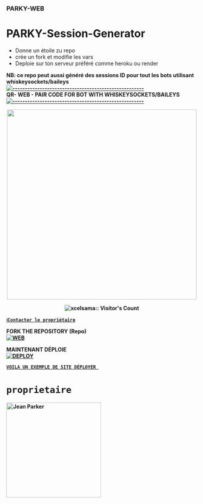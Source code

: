 ### PARKY-WEB
# PARKY-Session-Generator
- Donne un étoile zu repo
- crée un fork et modifie les vars
- Deploie sur ton serveur préféré comme heroku ou render

<strong>NB:<strong/> ce repo peut aussi généré des sessions ID pour tout les bots utilisant  whiskeysockets/baileys
[![-----------------------------------------------------](https://raw.githubusercontent.com/andreasbm/readme/master/assets/lines/colored.png)](#table-of-contents)
<br/>QR- WEB - PAIR CODE FOR BOT WITH WHISKEYSOCKETS/BAILEYS
[![-----------------------------------------------------](https://raw.githubusercontent.com/andreasbm/readme/master/assets/lines/colored.png)](#table-of-contents)
<p align="center">
   <a href="https://github.com/Jeanparker100/PARKY-WEB">
    <img src="https://telegra.ph/file/ab50bf2d4c85fd8df4819.jpg" width="500">
     
</a>
 <p align="center"><img src="https://profile-counter.glitch.me/{Jean Parker}/count.svg" alt="xcelsama:: Visitor's Count" /></p>



[`ℹ️Contacter le propriétaire`](https://wa.me/22898133388)

FORK THE REPOSITORY (Repo) 
    <br>
<a href="https://github.com/Jeanparker100/PARKY-WEB/fork"><img title="WEB" src="https://img.shields.io/badge/FORK PARKY-WEB?color=black&style=for-the-badge&logo=stackshare"></a>

MAINTENANT DÉPLOIE 
    <br>
<a href='https://dashboard.render.com/
 template=https://github.com/Jeanparker100/PARKY-WEB' target="_blank"><img alt='DEPLOY' src='https://img.shields.io/badge/-DEPLOY-black?style=for-the-badge&logo=render&logoColor=white'/>

[`VOILA UN EXEMPLE DE SITE DÉPLOYER `](https://parky-web-1.onrender.com)
# `proprietaire`

 <a href="https://github.com/Jeanparker100"><img src="https://github.com/Jeanparker100.png" width="250" height="250" alt="Jean Parker"/></a>


